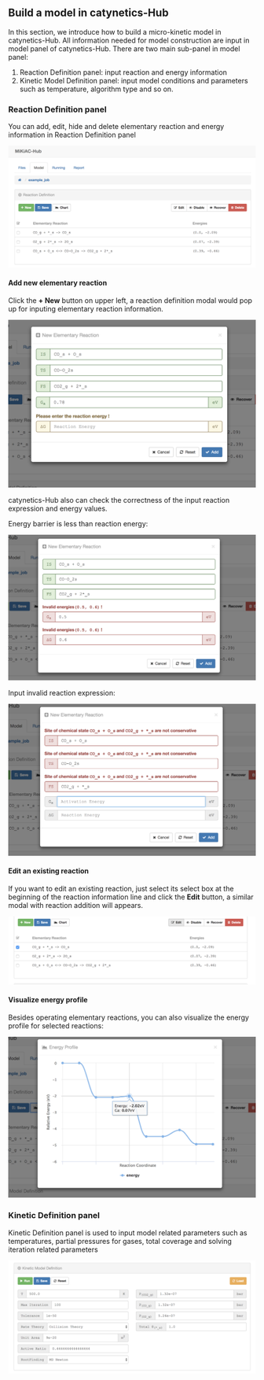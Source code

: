 ## Build a model in catynetics-Hub

In this section, we introduce how to build a micro-kinetic model in catynetics-Hub. All information needed for model construction are input in model panel of catynetics-Hub. There are two main sub-panel in model panel:

1. Reaction Definition panel: input reaction and energy information
2. Kinetic Model Definition panel: input model conditions and parameters such as temperature, algorithm type and so on.

### Reaction Definition panel

You can add, edit, hide and delete elementary reaction and energy information in Reaction Definition panel

![](../_static/reaction_panel.png)

#### Add new elementary reaction

Click the **+ New** button on upper left, a reaction definition modal would pop up for inputing elementary reaction information.

![](../_static/add_reaction.png)

catynetics-Hub also can check the correctness of the input reaction expression and energy values.

Energy barrier is less than reaction energy:

![](../_static/invalid_energy.png)

Input invalid reaction expression:

![](../_static/invalid_reaction.png)

#### Edit an existing reaction

If you want to edit an existing reaction, just select its select box at the beginning of the reaction information line and click the **Edit** button, a similar modal with reaction addition will appears.

![](../_static/select_reaction.png)

#### Visualize energy profile

Besides operating elementary reactions, you can also visualize the energy profile for selected reactions:

![](../_static/energy_profile.png)

### Kinetic Definition panel

Kinetic Definition panel is used to input model related parameters such as temperatures, partial pressures for gases, total coverage and solving iteration related parameters

![](../_static/model_definition_panel.png)


